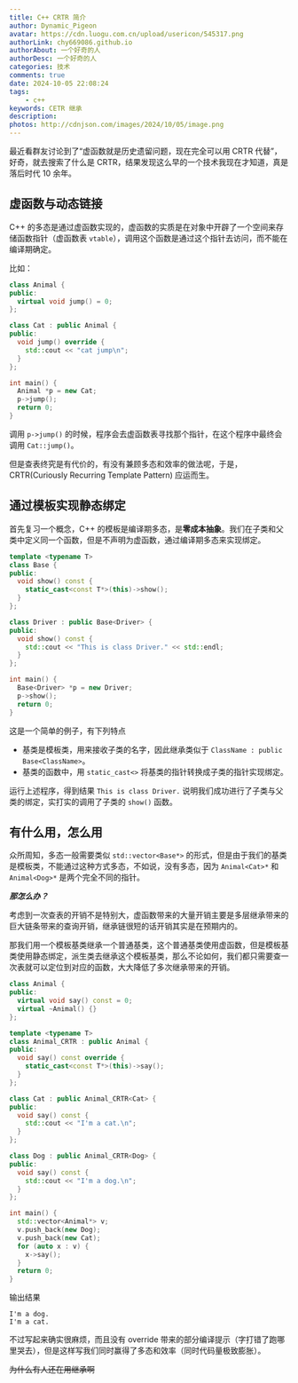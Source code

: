 ```yaml
---
title: C++ CRTR 简介
author: Dynamic_Pigeon
avatar: https://cdn.luogu.com.cn/upload/usericon/545317.png
authorLink: chy669086.github.io
authorAbout: 一个好奇的人
authorDesc: 一个好奇的人
categories: 技术
comments: true
date: 2024-10-05 22:08:24
tags:
    - c++
keywords: CETR 继承
description:
photos: http://cdnjson.com/images/2024/10/05/image.png
---
```

最近看群友讨论到了“虚函数就是历史遗留问题，现在完全可以用 CRTR 代替”，好奇，就去搜索了什么是 CRTR，结果发现这么早的一个技术我现在才知道，真是落后时代 10 余年。

## 虚函数与动态链接
C++ 的多态是通过虚函数实现的，虚函数的实质是在对象中开辟了一个空间来存储函数指针（虚函数表 `vtable`），调用这个函数是通过这个指针去访问，而不能在编译期确定。

比如：
```c++
class Animal {
public:
  virtual void jump() = 0;
};

class Cat : public Animal {
public:
  void jump() override {
    std::cout << "cat jump\n";
  }
};

int main() {
  Animal *p = new Cat;
  p->jump();
  return 0;
}
```
调用 `p->jump()` 的时候，程序会去虚函数表寻找那个指针，在这个程序中最终会调用 `Cat::jump()`。

但是查表终究是有代价的，有没有兼顾多态和效率的做法呢，于是，CRTR(Curiously Recurring Template Pattern) 应运而生。

## 通过模板实现静态绑定
首先复习一个概念，C++ 的模板是编译期多态，是**零成本抽象**。我们在子类和父类中定义同一个函数，但是不声明为虚函数，通过编译期多态来实现绑定。
```c++
template <typename T>
class Base {
public:
  void show() const {
    static_cast<const T*>(this)->show();
  }
};

class Driver : public Base<Driver> {
public:
  void show() const {
    std::cout << "This is class Driver." << std::endl;
  }
};

int main() {
  Base<Driver> *p = new Driver;
  p->show();
  return 0;
}
```
这是一个简单的例子，有下列特点

- 基类是模板类，用来接收子类的名字，因此继承类似于 `ClassName : public Base<ClassName>`。
- 基类的函数中，用 `static_cast<>` 将基类的指针转换成子类的指针实现绑定。

运行上述程序，得到结果 `This is class Driver.` 说明我们成功进行了子类与父类的绑定，实打实的调用了子类的 `show()` 函数。

## 有什么用，怎么用
众所周知，多态一般需要类似 `std::vector<Base*>` 的形式，但是由于我们的基类是模板类，不能通过这种方式多态，不如说，没有多态，因为 `Animal<Cat>*` 和 `Animal<Dog>*` 是两个完全不同的指针。

***那怎么办？***

考虑到一次查表的开销不是特别大，虚函数带来的大量开销主要是多层继承带来的巨大链条带来的查询开销，继承链很短的话开销其实是在预期内的。

那我们用一个模板基类继承一个普通基类，这个普通基类使用虚函数，但是模板基类使用静态绑定，派生类去继承这个模板基类，那么不论如何，我们都只需要查一次表就可以定位到对应的函数，大大降低了多次继承带来的开销。

```c++
class Animal {
public:
  virtual void say() const = 0;
  virtual ~Animal() {}
};

template <typename T>
class Animal_CRTR : public Animal {
public:
  void say() const override {
    static_cast<const T*>(this)->say();
  }
};

class Cat : public Animal_CRTR<Cat> {
public:
  void say() const {
    std::cout << "I'm a cat.\n";
  }
};

class Dog : public Animal_CRTR<Dog> {
public:
  void say() const {
    std::cout << "I'm a dog.\n";
  }
};

int main() {
  std::vector<Animal*> v;
  v.push_back(new Dog);
  v.push_back(new Cat);
  for (auto x : v) {
    x->say();
  }
  return 0;
}
```
输出结果
```
I'm a dog.
I'm a cat.
```
不过写起来确实很麻烦，而且没有 override 带来的部分编译提示（字打错了跑哪里哭去），但是这样写我们同时赢得了多态和效率（同时代码量极致膨胀）。

~~为什么有人还在用继承啊~~